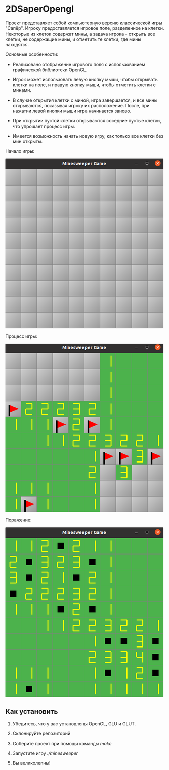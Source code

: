 # 2DSaperOpengl

Проект представляет собой компьютерную версию классической игры "Сапёр". Игроку предоставляется игровое поле, разделенное на клетки. Некоторые из клеток содержат мины, а задача игрока - открыть все клетки, не содержащие мины, и отметить те клетки, где мины находятся.

Основные особенности:
- Реализовано отображение игрового поля с использованием графической библиотеки OpenGL.
  
- Игрок может использовать левую кнопку мыши, чтобы открывать клетки на поле, и правую кнопку мыши, чтобы отметить клетки с минами.
  
- В случае открытия клетки с миной, игра завершается, и все мины открываются, показывая игроку их расположение. После, при нажатии левой кнопки мыши игра начинается заново.
  
- При открытии пустой клетки открываются соседние пустые клетки, что упрощает процесс игры.
  
- Имеется возможность начать новую игру, как только все клетки без мин открыты.

Начало игры:

![Начало игры](images/NewGame.png)

Процесс игры:

![Процесс игры](images/GameProcess.png)

Поражение:

![Поражение](images/Loss.png)
  
## Как установить

1. Убедитесь, что у вас установлены OpenGL, GLU и GLUT.

2. Склонируйте репозиторий

3. Соберите проект при помощи команды *make*

4. Запустите игру *./minesweeper*

5. Вы великолепны!
